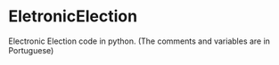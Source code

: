 # EletronicElection
Electronic Election code in python. (The comments and variables are in Portuguese)
